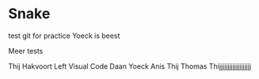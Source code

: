 # Snake
test git for practice 
Yoeck is beest

Meer tests 

Thij Hakvoort Left Visual Code
Daan
Yoeck
Anis
Thij
Thomas
Thijjjjjjjjjjjjjjjjjjj